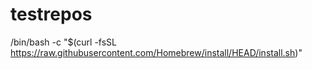 # testrepos
/bin/bash -c "$(curl -fsSL https://raw.githubusercontent.com/Homebrew/install/HEAD/install.sh)"
